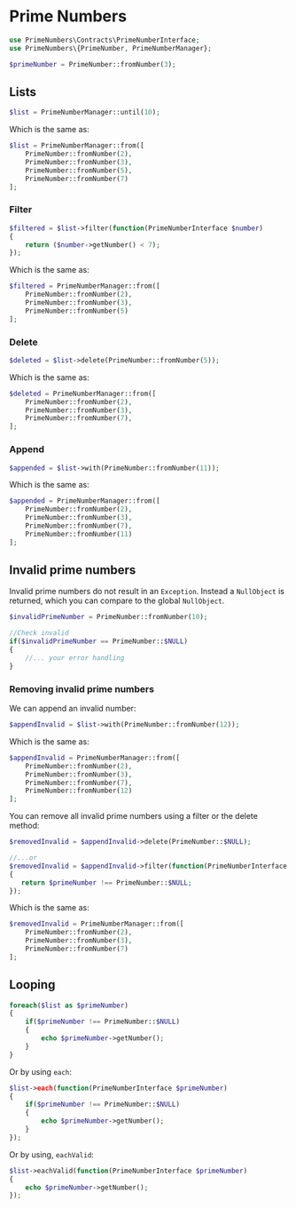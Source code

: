 # Prime Numbers

~~~php
use PrimeNumbers\Contracts\PrimeNumberInterface;
use PrimeNumbers\{PrimeNumber, PrimeNumberManager};

$primeNumber = PrimeNumber::fromNumber(3);
~~~

## Lists

~~~php
$list = PrimeNumberManager::until(10);
~~~ 

Which is the same as:

~~~php
$list = PrimeNumberManager::from([
    PrimeNumber::fromNumber(2),
    PrimeNumber::fromNumber(3),
    PrimeNumber::fromNumber(5),
    PrimeNumber::fromNumber(7)
];
~~~

### Filter  

~~~php 
$filtered = $list->filter(function(PrimeNumberInterface $number)
{
    return ($number->getNumber() < 7);
}); 
~~~

Which is the same as:

~~~php
$filtered = PrimeNumberManager::from([
    PrimeNumber::fromNumber(2),
    PrimeNumber::fromNumber(3),
    PrimeNumber::fromNumber(5)
];
~~~

### Delete

~~~php
$deleted = $list->delete(PrimeNumber::fromNumber(5)); 
~~~

Which is the same as:

~~~php
$deleted = PrimeNumberManager::from([
    PrimeNumber::fromNumber(2),
    PrimeNumber::fromNumber(3),
    PrimeNumber::fromNumber(7),
];
~~~

### Append 

~~~php
$appended = $list->with(PrimeNumber::fromNumber(11)); 
~~~

Which is the same as:

~~~php
$appended = PrimeNumberManager::from([
    PrimeNumber::fromNumber(2),
    PrimeNumber::fromNumber(3),
    PrimeNumber::fromNumber(7),
    PrimeNumber::fromNumber(11)
];
~~~

## Invalid prime numbers

Invalid prime numbers do not result in an `Exception`. Instead 
a `NullObject` is returned, which you can compare to the global `NullObject`. 

~~~php
$invalidPrimeNumber = PrimeNumber::fromNumber(10);

//Check invalid
if($invalidPrimeNumber == PrimeNumber::$NULL)
{
    //... your error handling
}
~~~

### Removing invalid prime numbers 

We can append an invalid number: 

~~~php
$appendInvalid = $list->with(PrimeNumber::fromNumber(12));
~~~

Which is the same as:

~~~php
$appendInvalid = PrimeNumberManager::from([
    PrimeNumber::fromNumber(2),
    PrimeNumber::fromNumber(3),
    PrimeNumber::fromNumber(7),
    PrimeNumber::fromNumber(12)
];
~~~

You can remove all invalid prime numbers using a filter or the delete method:

~~~php
$removedInvalid = $appendInvalid->delete(PrimeNumber::$NULL); 

//...or
$removedInvalid = $appendInvalid->filter(function(PrimeNumberInterface $primeNumber)
{
   return $primeNumber !== PrimeNumber::$NULL;
});
~~~

Which is the same as:

~~~php
$removedInvalid = PrimeNumberManager::from([
    PrimeNumber::fromNumber(2),
    PrimeNumber::fromNumber(3),
    PrimeNumber::fromNumber(7)
];
~~~

## Looping 

~~~php
foreach($list as $primeNumber)
{
    if($primeNumber !== PrimeNumber::$NULL)
    {
        echo $primeNumber->getNumber();
    }
}
~~~

Or by using `each`: 

~~~php
$list->each(function(PrimeNumberInterface $primeNumber)
{
    if($primeNumber !== PrimeNumber::$NULL)
    {
        echo $primeNumber->getNumber();
    }
});
~~~

Or by using, `eachValid`: 

~~~php
$list->eachValid(function(PrimeNumberInterface $primeNumber)
{
    echo $primeNumber->getNumber();
});
~~~
